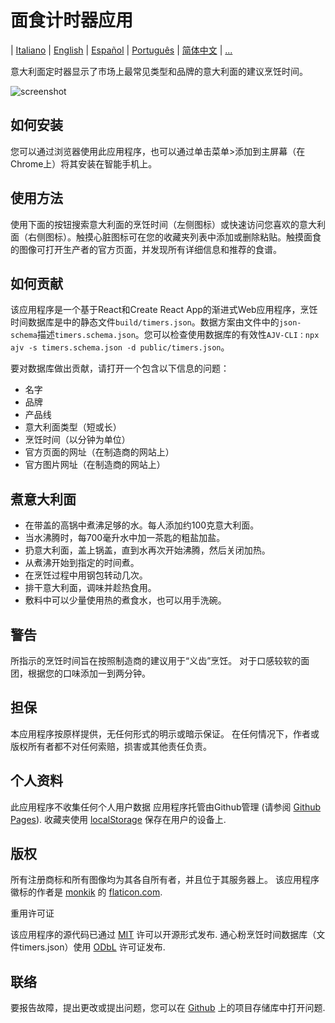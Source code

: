 # 面食计时器应用

| [Italiano](https://github.com/jenkin/pasta-timers-app/blob/master/README.md) | [English](https://github.com/jenkin/pasta-timers-app/blob/master/README-en.md) | [Español](https://github.com/jenkin/pasta-timers-app/blob/master/README-es.md) | [Português](https://github.com/jenkin/pasta-timers-app/blob/master/README-pt.md) | [简体中文](https://github.com/jenkin/pasta-timers-app/blob/master/README-zh_HANS.md) | [...](https://github.com/jenkin/pasta-timers-app/issues/15)

意大利面定时器显示了市场上最常见类型和品牌的意大利面的建议烹饪时间。

![screenshot](https://repository-images.githubusercontent.com/214686946/4b0a8980-ed27-11e9-827f-88954c137291)

## 如何安装

您可以通过浏览器使用此应用程序，也可以通过单击菜单>添加到主屏幕（在Chrome上）将其安装在智能手机上。

## 使用方法

使用下面的按钮搜索意大利面的烹饪时间（左侧图标）或快速访问您喜欢的意大利面（右侧图标）。触摸心脏图标可在您的收藏夹列表中添加或删除粘贴。触摸面食的图像可打开生产者的官方页面，并发现所有详细信息和推荐的食谱。

## 如何贡献

该应用程序是一个基于React和Create React App的渐进式Web应用程序，烹饪时间数据库是中的静态文件`build/timers.json`。数据方案由文件中的`json-schema`描述`timers.schema.json`。您可以检查使用数据库的有效性`AJV-CLI：npx ajv -s timers.schema.json -d public/timers.json`。

要对数据库做出贡献，请打开一个包含以下信息的问题：

* 名字
* 品牌
* 产品线
* 意大利面类型（短或长）
* 烹饪时间（以分钟为单位）
* 官方页面的网址（在制造商的网站上）
* 官方图片网址（在制造商的网站上）

## 煮意大利面

* 在带盖的高锅中煮沸足够的水。每人添加约100克意大利面。
* 当水沸腾时，每700毫升水中加一茶匙的粗盐加盐。
* 扔意大利面，盖上锅盖，直到水再次开始沸腾，然后关闭加热。
* 从煮沸开始到指定的时间煮。
* 在烹饪过程中用钢包转动几次。
* 排干意大利面，调味并趁热食用。
* 敷料中可以少量使用热的煮食水，也可以用手洗碗。

## 警告

所指示的烹饪时间旨在按照制造商的建议用于“义齿”烹饪。
对于口感较软的面团，根据您的口味添加一到两分钟。

## 担保

本应用程序按原样提供，无任何形式的明示或暗示保证。
在任何情况下，作者或版权所有者都不对任何索赔，损害或其他责任负责。

## 个人资料

此应用程序不收集任何个人用户数据
应用程序托管由Github管理 (请参阅 <a href="https://pages.github.com/" rel="noopener noreferrer" target="_blank">Github Pages</a>).
收藏夹使用  <a href="https://developer.mozilla.org/en-US/docs/Web/API/Window/localStorage" rel="noopener noreferrer" target="_blank">localStorage</a> 保存在用户的设备上.

## 版权

所有注册商标和所有图像均为其各自所有者，并且位于其服务器上。
该应用程序徽标的作者是 <a href="https://www.flaticon.com/authors/monkik" title="monkik">monkik</a> 的 <a href="https://www.flaticon.com/" title="Flaticon">flaticon.com</a>.

重用许可证

该应用程序的源代码已通过  <a href="https://tldrlegal.com/license/mit-license" rel="noopener noreferrer" target="_blank">MIT</a> 许可以开源形式发布.
通心粉烹饪时间数据库（文件timers.json）使用 <a href="https://tldrlegal.com/license/odc-open-database-license-(odbl)" rel="noopener noreferrer" target="_blank">ODbL</a> 许可证发布.

## 联络

要报告故障，提出更改或提出问题，您可以在 <a href="https://github.com/jenkin/pasta-timers-app/issues" rel="noopener noreferrer" target="_blank">Github</a> 上的项目存储库中打开问题.

